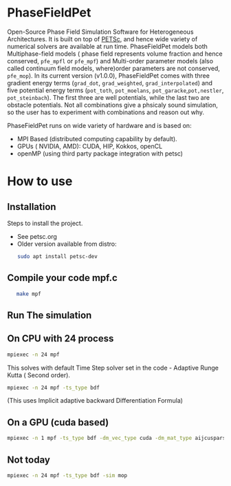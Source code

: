 # PhaseFieldPet
Open-Source Phase Field Simulation Software for Heterogeneous Architectures. It is built on top of [PETSc](https://petsc.org/release/), and hence wide variety of numerical solvers are available at run time. PhaseFieldPet models both Multiphase-field models ( phase field represents volume fraction and hence conserved, `pfe_mpfl` or `pfe_mpf`) and  Multi-order parameter models (also called continuum field models, where)order parameters are not conserved, `pfe_mop`).
In its current version (v1.0.0), PhaseFieldPet comes with three gradient energy terms (`grad_dot`, `grad_weighted`, `grad_interpolated`) and five potential energy terms (`pot_toth`, `pot_moelans`, `pot_garacke`,`pot,nestler`, `pot_steinbach`). The first three are well potentials, while the last two are obstacle potentials.  Not all combinations give a phsicaly sound simulation, so the user has to experiment with combinations and reason out why.

PhaseFieldPet runs on wide variety of hardware and is based on:
   - MPI Based (distributed computing capability by default).
   - GPUs ( NVIDIA, AMD): CUDA, HIP, Kokkos, openCL
   - openMP (using third party package integration with petsc)

# How to use

## Installation
Steps to install the project.
- See petsc.org
- Older version available from distro:
  ```bash
  sudo apt install petsc-dev
  ```

## Compile your code mpf.c
  ```bash
     make mpf
  ```

## Run The simulation
## On CPU with 24 process
  ```bash
mpiexec -n 24 mpf
  ```
This solves with default Time Step solver set in the code - Adaptive Runge Kutta ( Second order).
  ```bash
  mpiexec -n 24 mpf -ts_type bdf
  ```

 (This uses Implicit adaptive backward Differentiation Formula)
## On a GPU (cuda based)
  ```bash
mpiexec -n 1 mpf -ts_type bdf -dm_vec_type cuda -dm_mat_type aijcusparse
  ```
## Not today
  ```bash
mpiexec -n 24 mpf -ts_type bdf -sim mop
  ```

